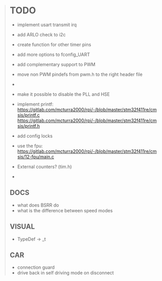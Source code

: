 > # TODO
> * implement usart transmit irq
> * add ARLO check to i2c
>
> * create function for other timer pins
> * add more options to fconfig_UART
> * add complementary support to PWM
> * move non PWM pindefs from pwm.h to the right header file
> * 
> * make it possible to disable the PLL and HSE
> * implement printf: https://gitlab.com/mcturra2000/rpi/-/blob/master/stm32f411re/cmsis/printf.c https://gitlab.com/mcturra2000/rpi/-/blob/master/stm32f411re/cmsis/printf.h
> * add config locks
> * use the fpu: https://gitlab.com/mcturra2000/rpi/-/blob/master/stm32f411re/cmsis/12-fpu/main.c
> * External counters? (tim.h)
> * 
> ## DOCS
> * what does BSRR do
> * what is the difference between speed modes
> ## VISUAL
> * TypeDef -> _t
> ## CAR
> * connection guard
> * drive back in self driving mode on disconnect